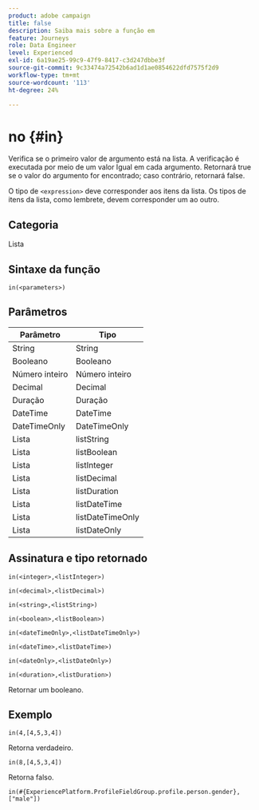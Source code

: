```yaml
---
product: adobe campaign
title: false
description: Saiba mais sobre a função em
feature: Journeys
role: Data Engineer
level: Experienced
exl-id: 6a19ae25-99c9-47f9-8417-c3d247dbbe3f
source-git-commit: 9c33474a72542b6ad1d1ae0854622dfd7575f2d9
workflow-type: tm+mt
source-wordcount: '113'
ht-degree: 24%

---
```


# no {#in}

Verifica se o primeiro valor de argumento está na lista. A verificação é executada por meio de um valor Igual em cada argumento. Retornará true se o valor do argumento for encontrado; caso contrário, retornará false.

O tipo de `<expression>` deve corresponder aos itens da lista. Os tipos de itens da lista, como lembrete, devem corresponder um ao outro.

## Categoria

Lista

## Sintaxe da função

`in(<parameters>)`

## Parâmetros

| Parâmetro | Tipo |
|-----------|------------------|
| String | String |
| Booleano | Booleano |
| Número inteiro | Número inteiro |
| Decimal | Decimal |
| Duração | Duração |
| DateTime | DateTime |
| DateTimeOnly | DateTimeOnly |
| Lista | listString |
| Lista | listBoolean |
| Lista | listInteger |
| Lista | listDecimal |
| Lista | listDuration |
| Lista | listDateTime |
| Lista | listDateTimeOnly |
| Lista | listDateOnly |

## Assinatura e tipo retornado

`in(<integer>,<listInteger>)`

`in(<decimal>,<listDecimal>)`

`in(<string>,<listString>)`

`in(<boolean>,<listBoolean>)`

`in(<dateTimeOnly>,<listDateTimeOnly>)`

`in(<dateTime>,<listDateTime>)`

`in(<dateOnly>,<listDateOnly>)`

`in(<duration>,<listDuration>)`

Retornar um booleano.

## Exemplo

`in(4,[4,5,3,4])`

Retorna verdadeiro.

`in(8,[4,5,3,4])`

Retorna falso.

`in(#{ExperiencePlatform.ProfileFieldGroup.profile.person.gender}, ["male"])`
